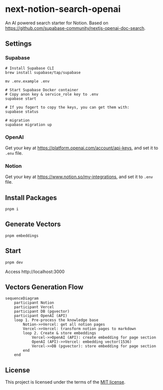 # next-notion-search-openai

An AI powered search starter for Notion. Based on https://github.com/supabase-community/nextjs-openai-doc-search.

## Settings

### Supabase

```shell
# Install Supabase CLI
brew install supabase/tap/supabase

mv .env.example .env

# Start Supabase Docker container
# Copy anon key & service_role key to .env
supabase start

# If you fogert to copy the keys, you can get them with:
supabase status

# migration
supabase migration up
```

### OpenAI

Get your key at https://platform.openai.com/account/api-keys, and set it to `.env` file.

### Notion

Get your key at https://www.notion.so/my-integrations, and set it to `.env` file.

## Install Packages

```shell
pnpm i
```

## Generate Vectors

```shell
pnpm embeddings
```

## Start

```shell
pnpm dev
```

Access http://localhost:3000

## Vectors Generation Flow

```mermaid
sequenceDiagram
    participant Notion
    participant Vercel
    participant DB (pgvector)
    participant OpenAI (API)
    loop 1. Pre-process the knowledge base
        Notion->>Vercel: get all notion pages
        Vercel->>Vercel: transform notion pages to markdown
        loop 2. Create & store embeddings
            Vercel->>OpenAI (API): create embedding for page section
            OpenAI (API)->>Vercel: embedding vector(1536)
            Vercel->>DB (pgvector): store embedding for page section
        end
    end
```

## License

This project is licensed under the terms of the [MIT license](/LICENSE).
